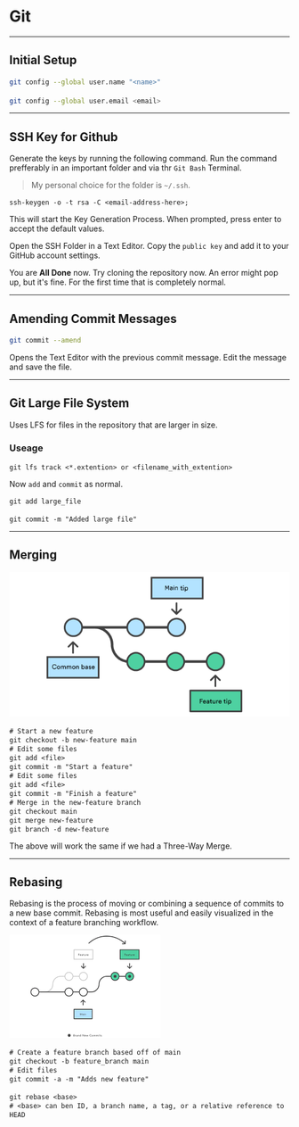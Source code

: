 # Git

----

## Initial Setup

```bash
git config --global user.name "<name>"

git config --global user.email <email>
```

----

## SSH Key for Github

Generate the keys by running the following command. Run the command prefferably in an important folder and via thr `Git Bash` Terminal.
> My personal choice for the folder is `~/.ssh`.

```terminal
ssh-keygen -o -t rsa -C <email-address-here>;
```

This will start the Key Generation Process. When prompted, press enter to accept the default values.

Open the SSH Folder in a Text Editor. Copy the `public key` and add it to your GitHub account settings.

You are **All Done** now. Try cloning the repository now.
An error might pop up, but it's fine. For the first time that is completely normal.

----

## Amending Commit Messages

```bash
git commit --amend
```

Opens the Text Editor with the previous commit message. Edit the message and save the file.

----

## Git Large File System

Uses LFS for files in the repository that are larger in size.

### Useage

```terminal
git lfs track <*.extention> or <filename_with_extention>
```

Now `add` and `commit` as normal.

```terminal
git add large_file

git commit -m "Added large file"
```

---

## Merging

![Merging](../../static/git-branch.png)

```terminal
# Start a new feature
git checkout -b new-feature main
# Edit some files
git add <file>
git commit -m "Start a feature"
# Edit some files
git add <file>
git commit -m "Finish a feature"
# Merge in the new-feature branch
git checkout main
git merge new-feature
git branch -d new-feature
```

The above will work the same if we had a Three-Way Merge.

----

## Rebasing

Rebasing is the process of moving or combining a sequence of commits to a new base commit. Rebasing is most useful and easily visualized in the context of a feature branching workflow.

![Rebasing](../../static/git-rebase.png)

```terminal
# Create a feature branch based off of main
git checkout -b feature_branch main
# Edit files
git commit -a -m "Adds new feature"

git rebase <base>
# <base> can ben ID, a branch name, a tag, or a relative reference to HEAD

```
